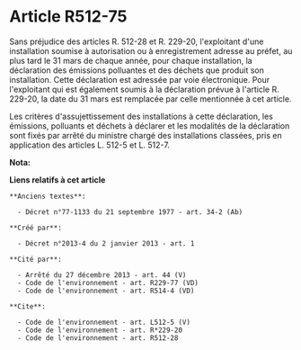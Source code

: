 # Article R512-75

Sans préjudice des articles R. 512-28 et R. 229-20, l'exploitant d'une installation soumise à autorisation ou à
enregistrement adresse au préfet, au plus tard le 31 mars de chaque année, pour chaque installation, la déclaration des
émissions polluantes et des déchets que produit son installation. Cette déclaration est adressée par voie électronique. Pour
l'exploitant qui est également soumis à la déclaration prévue à l'article R. 229-20, la date du 31 mars est remplacée par
celle mentionnée à cet article. 

Les critères d'assujettissement des installations à cette déclaration, les émissions, polluants et déchets à déclarer et les
modalités de la déclaration sont fixés par arrêté du ministre chargé des installations classées, pris en application des
articles L. 512-5 et L. 512-7.

**Nota:**



**Liens relatifs à cet article**

	**Anciens textes**:

	  - Décret n°77-1133 du 21 septembre 1977 - art. 34-2 (Ab)

	**Créé par**:

	  - Décret n°2013-4 du 2 janvier 2013 - art. 1

	**Cité par**:

	  - Arrêté du 27 décembre 2013 - art. 44 (V)
	  - Code de l'environnement - art. R229-77 (VD)
	  - Code de l'environnement - art. R514-4 (VD)

	**Cite**:

	  - Code de l'environnement - art. L512-5 (V)
	  - Code de l'environnement - art. R*229-20
	  - Code de l'environnement - art. R512-28
